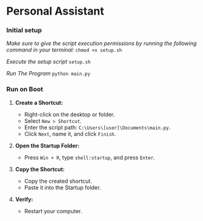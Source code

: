 # Personal Assistant

### Initial setup

*Make sure to give the script execution permissions by running the following command in your terminal:*
`chmod +x setup.sh`

*Execute the setup script*
`setup.sh`

*Run The Program*
`python main.py`

### Run on Boot

1. **Create a Shortcut:**
   - Right-click on the desktop or folder.
   - Select `New > Shortcut`.
   - Enter the script path: `C:\Users\[user]\Documents\main.py`.
   - Click `Next`, name it, and click `Finish`.

2. **Open the Startup Folder:**
   - Press `Win + R`, type `shell:startup`, and press `Enter`.

3. **Copy the Shortcut:**
   - Copy the created shortcut.
   - Paste it into the Startup folder.

4. **Verify:**
   - Restart your computer.
